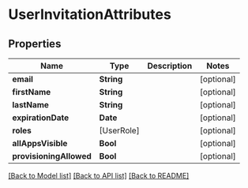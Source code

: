 # UserInvitationAttributes

## Properties
Name | Type | Description | Notes
------------ | ------------- | ------------- | -------------
**email** | **String** |  | [optional] 
**firstName** | **String** |  | [optional] 
**lastName** | **String** |  | [optional] 
**expirationDate** | **Date** |  | [optional] 
**roles** | [UserRole] |  | [optional] 
**allAppsVisible** | **Bool** |  | [optional] 
**provisioningAllowed** | **Bool** |  | [optional] 

[[Back to Model list]](../README.md#documentation-for-models) [[Back to API list]](../README.md#documentation-for-api-endpoints) [[Back to README]](../README.md)



